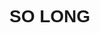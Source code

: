 <style>
    /* Définition de la nouvelle police */
    @font-face {
        font-family: MaPolice;
        src: url('.data_stock/abness.ttf') format('truetype');
    }

    h1 {
        font-family: Abness, sans-serif;
    }

</style>

<h1 class = "title"> SO LONG </h1>
